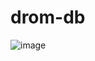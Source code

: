 # drom-db
![image](https://user-images.githubusercontent.com/77721717/197389211-bda47bac-4461-44e1-8c0a-e61ae69a8a16.png)
